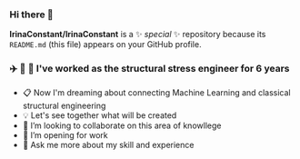 ### Hi there 👋


**IrinaConstant/IrinaConstant** is a ✨ _special_ ✨ repository because its `README.md` (this file) appears on your GitHub profile.

### :airplane: :rocket: :helicopter: I've worked as the structural stress engineer for 6 years
- :clipboard: Now I'm dreaming about connecting Machine Learning and classical structural engineering
- :bulb: Let's see together what will be created
- 👯 I’m looking to collaborate on this area of knowllege
- 🤔 I’m opening for work
- 💬 Ask me more about my skill and experience
